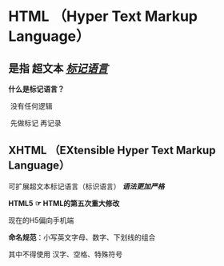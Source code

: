 # HTML  （Hyper  Text  Markup  Language）

## 是指   超文本   <u>*标记语言*</u>

**什么是标记语言？**

​	没有任何逻辑   

​	先做标记 再记录

## XHTML  （EXtensible  Hyper  Text  Markup  Language）

可扩展超文本标记语言（标识语言）   ***语法更加严格***

**HTML5**  **☞   HTML的第五次重大修改**

现在的H5偏向手机端

**命名规范**：小写英文字母、数字、下划线的组合

其中不得使用 汉字、空格、特殊符号

